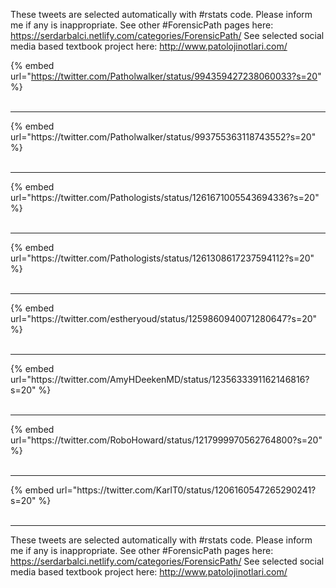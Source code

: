 

These tweets are selected automatically with #rstats code. Please inform me if any is inappropriate.
See other #ForensicPath pages here: https://serdarbalci.netlify.com/categories/ForensicPath/ 
See selected social media based textbook project here: http://www.patolojinotlari.com/

{% embed url="https://twitter.com/Patholwalker/status/994359427238060033?s=20" %}<br>
<br>
<hr>
{% embed url="https://twitter.com/Patholwalker/status/993755363118743552?s=20" %}<br>
<br>
<hr>
{% embed url="https://twitter.com/Pathologists/status/1261671005543694336?s=20" %}<br>
<br>
<hr>
{% embed url="https://twitter.com/Pathologists/status/1261308617237594112?s=20" %}<br>
<br>
<hr>
{% embed url="https://twitter.com/estheryoud/status/1259860940071280647?s=20" %}<br>
<br>
<hr>
{% embed url="https://twitter.com/AmyHDeekenMD/status/1235633391162146816?s=20" %}<br>
<br>
<hr>
{% embed url="https://twitter.com/RoboHoward/status/1217999970562764800?s=20" %}<br>
<br>
<hr>
{% embed url="https://twitter.com/KarlT0/status/1206160547265290241?s=20" %}<br>
<br>
<hr>


These tweets are selected automatically with #rstats code. Please inform me if any is inappropriate.
See other #ForensicPath pages here: https://serdarbalci.netlify.com/categories/ForensicPath/ 
See selected social media based textbook project here: http://www.patolojinotlari.com/
